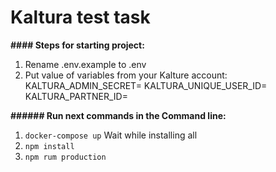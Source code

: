 # Kaltura test task

**#### Steps for starting project:**
1) Rename .env.example to .env
2) Put value of variables from your Kalture account:
    KALTURA_ADMIN_SECRET=
    KALTURA_UNIQUE_USER_ID=
    KALTURA_PARTNER_ID=

**###### Run next commands in the Command line:**
1) `docker-compose up`
Wait while installing all
2) `npm install`
3) `npm rum production`

